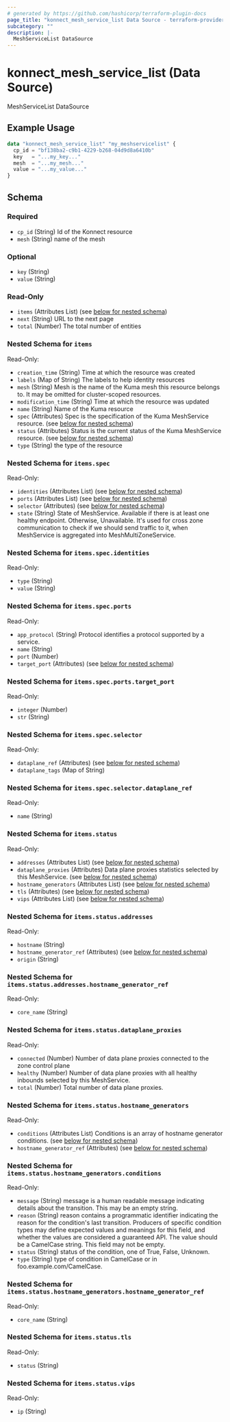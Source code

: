 ```yaml
---
# generated by https://github.com/hashicorp/terraform-plugin-docs
page_title: "konnect_mesh_service_list Data Source - terraform-provider-konnect"
subcategory: ""
description: |-
  MeshServiceList DataSource
---
```


# konnect_mesh_service_list (Data Source)

MeshServiceList DataSource

## Example Usage

```terraform
data "konnect_mesh_service_list" "my_meshservicelist" {
  cp_id = "bf138ba2-c9b1-4229-b268-04d9d8a6410b"
  key   = "...my_key..."
  mesh  = "...my_mesh..."
  value = "...my_value..."
}
```

<!-- schema generated by tfplugindocs -->
## Schema

### Required

- `cp_id` (String) Id of the Konnect resource
- `mesh` (String) name of the mesh

### Optional

- `key` (String)
- `value` (String)

### Read-Only

- `items` (Attributes List) (see [below for nested schema](#nestedatt--items))
- `next` (String) URL to the next page
- `total` (Number) The total number of entities

<a id="nestedatt--items"></a>
### Nested Schema for `items`

Read-Only:

- `creation_time` (String) Time at which the resource was created
- `labels` (Map of String) The labels to help identity resources
- `mesh` (String) Mesh is the name of the Kuma mesh this resource belongs to. It may be omitted for cluster-scoped resources.
- `modification_time` (String) Time at which the resource was updated
- `name` (String) Name of the Kuma resource
- `spec` (Attributes) Spec is the specification of the Kuma MeshService resource. (see [below for nested schema](#nestedatt--items--spec))
- `status` (Attributes) Status is the current status of the Kuma MeshService resource. (see [below for nested schema](#nestedatt--items--status))
- `type` (String) the type of the resource

<a id="nestedatt--items--spec"></a>
### Nested Schema for `items.spec`

Read-Only:

- `identities` (Attributes List) (see [below for nested schema](#nestedatt--items--spec--identities))
- `ports` (Attributes List) (see [below for nested schema](#nestedatt--items--spec--ports))
- `selector` (Attributes) (see [below for nested schema](#nestedatt--items--spec--selector))
- `state` (String) State of MeshService. Available if there is at least one healthy endpoint. Otherwise, Unavailable.
It's used for cross zone communication to check if we should send traffic to it, when MeshService is aggregated into MeshMultiZoneService.

<a id="nestedatt--items--spec--identities"></a>
### Nested Schema for `items.spec.identities`

Read-Only:

- `type` (String)
- `value` (String)


<a id="nestedatt--items--spec--ports"></a>
### Nested Schema for `items.spec.ports`

Read-Only:

- `app_protocol` (String) Protocol identifies a protocol supported by a service.
- `name` (String)
- `port` (Number)
- `target_port` (Attributes) (see [below for nested schema](#nestedatt--items--spec--ports--target_port))

<a id="nestedatt--items--spec--ports--target_port"></a>
### Nested Schema for `items.spec.ports.target_port`

Read-Only:

- `integer` (Number)
- `str` (String)



<a id="nestedatt--items--spec--selector"></a>
### Nested Schema for `items.spec.selector`

Read-Only:

- `dataplane_ref` (Attributes) (see [below for nested schema](#nestedatt--items--spec--selector--dataplane_ref))
- `dataplane_tags` (Map of String)

<a id="nestedatt--items--spec--selector--dataplane_ref"></a>
### Nested Schema for `items.spec.selector.dataplane_ref`

Read-Only:

- `name` (String)




<a id="nestedatt--items--status"></a>
### Nested Schema for `items.status`

Read-Only:

- `addresses` (Attributes List) (see [below for nested schema](#nestedatt--items--status--addresses))
- `dataplane_proxies` (Attributes) Data plane proxies statistics selected by this MeshService. (see [below for nested schema](#nestedatt--items--status--dataplane_proxies))
- `hostname_generators` (Attributes List) (see [below for nested schema](#nestedatt--items--status--hostname_generators))
- `tls` (Attributes) (see [below for nested schema](#nestedatt--items--status--tls))
- `vips` (Attributes List) (see [below for nested schema](#nestedatt--items--status--vips))

<a id="nestedatt--items--status--addresses"></a>
### Nested Schema for `items.status.addresses`

Read-Only:

- `hostname` (String)
- `hostname_generator_ref` (Attributes) (see [below for nested schema](#nestedatt--items--status--addresses--hostname_generator_ref))
- `origin` (String)

<a id="nestedatt--items--status--addresses--hostname_generator_ref"></a>
### Nested Schema for `items.status.addresses.hostname_generator_ref`

Read-Only:

- `core_name` (String)



<a id="nestedatt--items--status--dataplane_proxies"></a>
### Nested Schema for `items.status.dataplane_proxies`

Read-Only:

- `connected` (Number) Number of data plane proxies connected to the zone control plane
- `healthy` (Number) Number of data plane proxies with all healthy inbounds selected by this MeshService.
- `total` (Number) Total number of data plane proxies.


<a id="nestedatt--items--status--hostname_generators"></a>
### Nested Schema for `items.status.hostname_generators`

Read-Only:

- `conditions` (Attributes List) Conditions is an array of hostname generator conditions. (see [below for nested schema](#nestedatt--items--status--hostname_generators--conditions))
- `hostname_generator_ref` (Attributes) (see [below for nested schema](#nestedatt--items--status--hostname_generators--hostname_generator_ref))

<a id="nestedatt--items--status--hostname_generators--conditions"></a>
### Nested Schema for `items.status.hostname_generators.conditions`

Read-Only:

- `message` (String) message is a human readable message indicating details about the transition.
This may be an empty string.
- `reason` (String) reason contains a programmatic identifier indicating the reason for the condition's last transition.
Producers of specific condition types may define expected values and meanings for this field,
and whether the values are considered a guaranteed API.
The value should be a CamelCase string.
This field may not be empty.
- `status` (String) status of the condition, one of True, False, Unknown.
- `type` (String) type of condition in CamelCase or in foo.example.com/CamelCase.


<a id="nestedatt--items--status--hostname_generators--hostname_generator_ref"></a>
### Nested Schema for `items.status.hostname_generators.hostname_generator_ref`

Read-Only:

- `core_name` (String)



<a id="nestedatt--items--status--tls"></a>
### Nested Schema for `items.status.tls`

Read-Only:

- `status` (String)


<a id="nestedatt--items--status--vips"></a>
### Nested Schema for `items.status.vips`

Read-Only:

- `ip` (String)
